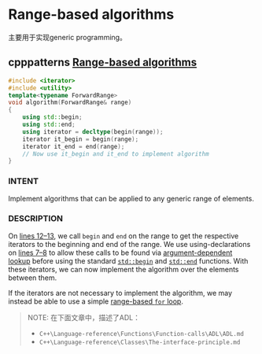 # Range-based algorithms

主要用于实现generic programming。

## cpppatterns [Range-based algorithms](https://cpppatterns.com/patterns/range-based-algorithms.html)

```c++
#include <iterator>
#include <utility>
template<typename ForwardRange>
void algorithm(ForwardRange& range)
{
	using std::begin;
	using std::end;
	using iterator = decltype(begin(range));
	iterator it_begin = begin(range);
	iterator it_end = end(range);
	// Now use it_begin and it_end to implement algorithm
}
```

### INTENT

Implement algorithms that can be applied to any generic range of elements.

### DESCRIPTION

On [lines 12–13](https://cpppatterns.com/patterns/range-based-algorithms.html#line12), we call `begin` and `end` on the range to get the respective iterators to the beginning and end of the range. We use using-declarations on [lines 7–8](https://cpppatterns.com/patterns/range-based-algorithms.html#line7) to allow these calls to be found via [argument-dependent lookup](https://en.wikipedia.org/wiki/Argument-dependent_name_lookup) before using the standard [`std::begin`](http://en.cppreference.com/w/cpp/iterator/begin) and [`std::end`](http://en.cppreference.com/w/cpp/iterator/end) functions. With these iterators, we can now implement the algorithm over the elements between them.

If the iterators are not necessary to implement the algorithm, we may instead be able to use a simple [range-based `for` loop](https://cpppatterns.com/common-tasks/range-iteration.html).



> NOTE: 在下面文章中，描述了ADL：
>
> - `C++\Language-reference\Functions\Function-calls\ADL\ADL.md`
> - `C++\Language-reference\Classes\The-interface-principle.md`